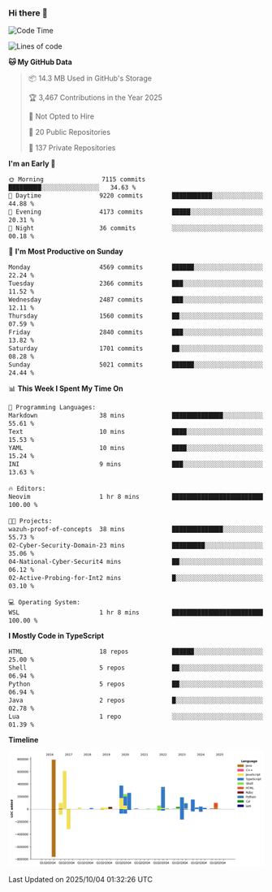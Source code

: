 ### Hi there 👋

<!--
**Clumsy-Coder/Clumsy-Coder** is a ✨ _special_ ✨ repository because its `README.md` (this file) appears on your GitHub profile.

Here are some ideas to get you started:

- 🔭 I’m currently working on ...
- 🌱 I’m currently learning ...
- 👯 I’m looking to collaborate on ...
- 🤔 I’m looking for help with ...
- 💬 Ask me about ...
- 📫 How to reach me: ...
- 😄 Pronouns: ...
- ⚡ Fun fact: ...
-->

<!-- anmol098/waka-readme-stats -->
<!--START_SECTION:waka-->
![Code Time](http://img.shields.io/badge/Code%20Time-1%2C356%20hrs%203%20mins-blue)

![Lines of code](https://img.shields.io/badge/From%20Hello%20World%20I%27ve%20Written-3.6%20million%20lines%20of%20code-blue)

**🐱 My GitHub Data** 

> 📦 14.3 MB Used in GitHub's Storage 
 > 
> 🏆 3,467 Contributions in the Year 2025
 > 
> 🚫 Not Opted to Hire
 > 
> 📜 20 Public Repositories 
 > 
> 🔑 137 Private Repositories 
 > 
**I'm an Early 🐤** 

```text
🌞 Morning                7115 commits        █████████░░░░░░░░░░░░░░░░   34.63 % 
🌆 Daytime                9220 commits        ███████████░░░░░░░░░░░░░░   44.88 % 
🌃 Evening                4173 commits        █████░░░░░░░░░░░░░░░░░░░░   20.31 % 
🌙 Night                  36 commits          ░░░░░░░░░░░░░░░░░░░░░░░░░   00.18 % 
```
📅 **I'm Most Productive on Sunday** 

```text
Monday                   4569 commits        ██████░░░░░░░░░░░░░░░░░░░   22.24 % 
Tuesday                  2366 commits        ███░░░░░░░░░░░░░░░░░░░░░░   11.52 % 
Wednesday                2487 commits        ███░░░░░░░░░░░░░░░░░░░░░░   12.11 % 
Thursday                 1560 commits        ██░░░░░░░░░░░░░░░░░░░░░░░   07.59 % 
Friday                   2840 commits        ███░░░░░░░░░░░░░░░░░░░░░░   13.82 % 
Saturday                 1701 commits        ██░░░░░░░░░░░░░░░░░░░░░░░   08.28 % 
Sunday                   5021 commits        ██████░░░░░░░░░░░░░░░░░░░   24.44 % 
```


📊 **This Week I Spent My Time On** 

```text
💬 Programming Languages: 
Markdown                 38 mins             ██████████████░░░░░░░░░░░   55.61 % 
Text                     10 mins             ████░░░░░░░░░░░░░░░░░░░░░   15.53 % 
YAML                     10 mins             ████░░░░░░░░░░░░░░░░░░░░░   15.24 % 
INI                      9 mins              ███░░░░░░░░░░░░░░░░░░░░░░   13.63 % 

🔥 Editors: 
Neovim                   1 hr 8 mins         █████████████████████████   100.00 % 

🐱‍💻 Projects: 
wazuh-proof-of-concepts  38 mins             ██████████████░░░░░░░░░░░   55.73 % 
02-Cyber-Security-Domain-23 mins             █████████░░░░░░░░░░░░░░░░   35.06 % 
04-National-Cyber-Securit4 mins              ██░░░░░░░░░░░░░░░░░░░░░░░   06.12 % 
02-Active-Probing-for-Int2 mins              █░░░░░░░░░░░░░░░░░░░░░░░░   03.10 % 

💻 Operating System: 
WSL                      1 hr 8 mins         █████████████████████████   100.00 % 
```

**I Mostly Code in TypeScript** 

```text
HTML                     18 repos            ██████░░░░░░░░░░░░░░░░░░░   25.00 % 
Shell                    5 repos             ██░░░░░░░░░░░░░░░░░░░░░░░   06.94 % 
Python                   5 repos             ██░░░░░░░░░░░░░░░░░░░░░░░   06.94 % 
Java                     2 repos             █░░░░░░░░░░░░░░░░░░░░░░░░   02.78 % 
Lua                      1 repo              ░░░░░░░░░░░░░░░░░░░░░░░░░   01.39 % 
```



**Timeline**

![Lines of Code chart](https://raw.githubusercontent.com/Clumsy-Coder/Clumsy-Coder/main/assets/bar_graph.png)


 Last Updated on 2025/10/04 01:32:26 UTC
<!--END_SECTION:waka-->
